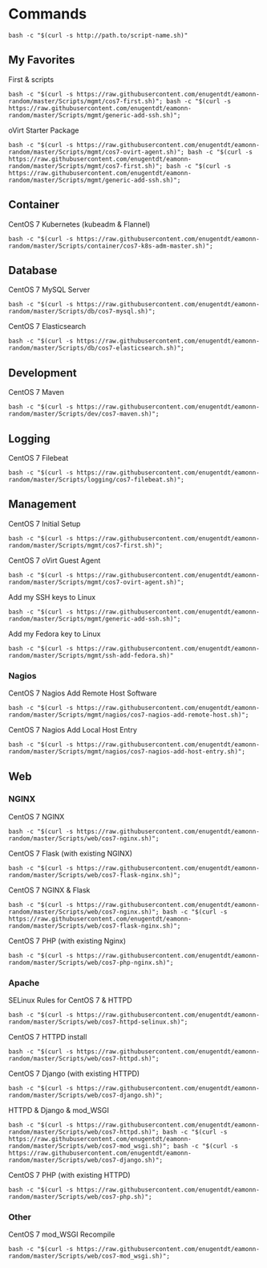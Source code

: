# Commands

`bash -c "$(curl -s http://path.to/script-name.sh)"`

## My Favorites

First & scripts

`bash -c "$(curl -s https://raw.githubusercontent.com/enugentdt/eamonn-random/master/Scripts/mgmt/cos7-first.sh)"; bash -c "$(curl -s https://raw.githubusercontent.com/enugentdt/eamonn-random/master/Scripts/mgmt/generic-add-ssh.sh)";`

oVirt Starter Package

`bash -c "$(curl -s https://raw.githubusercontent.com/enugentdt/eamonn-random/master/Scripts/mgmt/cos7-ovirt-agent.sh)"; bash -c "$(curl -s https://raw.githubusercontent.com/enugentdt/eamonn-random/master/Scripts/mgmt/cos7-first.sh)"; bash -c "$(curl -s https://raw.githubusercontent.com/enugentdt/eamonn-random/master/Scripts/mgmt/generic-add-ssh.sh)";`


## Container

CentOS 7 Kubernetes (kubeadm & Flannel)

`bash -c "$(curl -s https://raw.githubusercontent.com/enugentdt/eamonn-random/master/Scripts/container/cos7-k8s-adm-master.sh)";`

## Database

CentOS 7 MySQL Server

`bash -c "$(curl -s https://raw.githubusercontent.com/enugentdt/eamonn-random/master/Scripts/db/cos7-mysql.sh)";`

CentOS 7 Elasticsearch

`bash -c "$(curl -s https://raw.githubusercontent.com/enugentdt/eamonn-random/master/Scripts/db/cos7-elasticsearch.sh)";`

## Development

CentOS 7 Maven

`bash -c "$(curl -s https://raw.githubusercontent.com/enugentdt/eamonn-random/master/Scripts/dev/cos7-maven.sh)";`

## Logging

CentOS 7 Filebeat

`bash -c "$(curl -s https://raw.githubusercontent.com/enugentdt/eamonn-random/master/Scripts/logging/cos7-filebeat.sh)";`

## Management

CentOS 7 Initial Setup

`bash -c "$(curl -s https://raw.githubusercontent.com/enugentdt/eamonn-random/master/Scripts/mgmt/cos7-first.sh)";`

CentOS 7 oVirt Guest Agent

`bash -c "$(curl -s https://raw.githubusercontent.com/enugentdt/eamonn-random/master/Scripts/mgmt/cos7-ovirt-agent.sh)";`

Add my SSH keys to Linux

`bash -c "$(curl -s https://raw.githubusercontent.com/enugentdt/eamonn-random/master/Scripts/mgmt/generic-add-ssh.sh)";`

Add my Fedora key to Linux

`bash -c "$(curl -s https://raw.githubusercontent.com/enugentdt/eamonn-random/master/Scripts/mgmt/ssh-add-fedora.sh)"`

### Nagios

CentOS 7 Nagios Add Remote Host Software

`bash -c "$(curl -s https://raw.githubusercontent.com/enugentdt/eamonn-random/master/Scripts/mgmt/nagios/cos7-nagios-add-remote-host.sh)";`

CentOS 7 Nagios Add Local Host Entry

`bash -c "$(curl -s https://raw.githubusercontent.com/enugentdt/eamonn-random/master/Scripts/mgmt/nagios/cos7-nagios-add-host-entry.sh)";`

## Web

### NGINX

CentOS 7 NGINX

`bash -c "$(curl -s https://raw.githubusercontent.com/enugentdt/eamonn-random/master/Scripts/web/cos7-nginx.sh)";`

CentOS 7 Flask (with existing NGINX)

`bash -c "$(curl -s https://raw.githubusercontent.com/enugentdt/eamonn-random/master/Scripts/web/cos7-flask-nginx.sh)";`

CentOS 7 NGINX & Flask

`bash -c "$(curl -s https://raw.githubusercontent.com/enugentdt/eamonn-random/master/Scripts/web/cos7-nginx.sh)"; bash -c "$(curl -s https://raw.githubusercontent.com/enugentdt/eamonn-random/master/Scripts/web/cos7-flask-nginx.sh)";`

CentOS 7 PHP (with existing Nginx)

`bash -c "$(curl -s https://raw.githubusercontent.com/enugentdt/eamonn-random/master/Scripts/web/cos7-php-nginx.sh)";`

### Apache

SELinux Rules for CentOS 7 & HTTPD

`bash -c "$(curl -s https://raw.githubusercontent.com/enugentdt/eamonn-random/master/Scripts/web/cos7-httpd-selinux.sh)";`

CentOS 7 HTTPD install

`bash -c "$(curl -s https://raw.githubusercontent.com/enugentdt/eamonn-random/master/Scripts/web/cos7-httpd.sh)";`

CentOS 7 Django (with existing HTTPD)

`bash -c "$(curl -s https://raw.githubusercontent.com/enugentdt/eamonn-random/master/Scripts/web/cos7-django.sh)";`

HTTPD & Django & mod_WSGI

`bash -c "$(curl -s https://raw.githubusercontent.com/enugentdt/eamonn-random/master/Scripts/web/cos7-httpd.sh)"; bash -c "$(curl -s https://raw.githubusercontent.com/enugentdt/eamonn-random/master/Scripts/web/cos7-mod_wsgi.sh)"; bash -c "$(curl -s https://raw.githubusercontent.com/enugentdt/eamonn-random/master/Scripts/web/cos7-django.sh)";`

CentOS 7 PHP (with existing HTTPD)

`bash -c "$(curl -s https://raw.githubusercontent.com/enugentdt/eamonn-random/master/Scripts/web/cos7-php.sh)";`

### Other

CentOS 7 mod_WSGI Recompile

`bash -c "$(curl -s https://raw.githubusercontent.com/enugentdt/eamonn-random/master/Scripts/web/cos7-mod_wsgi.sh)";`
